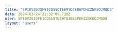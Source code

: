 ```yaml
---
title: "SP10VZ03QFE1CQSSQTE89YQ3EB6PDHZZNKEQJMQD8"
date: 2024-03-24T22:32:05.738Z
user: SP10VZ03QFE1CQSSQTE89YQ3EB6PDHZZNKEQJMQD8
layout: "users"
---
```

    